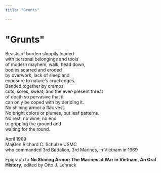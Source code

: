 ```yaml
---
title: "Grunts"

---
```


# "Grunts"

Beasts of burden sloppily loaded  
with personal belongings and tools  
of modern mayhem, walk, head down,  
bodies scarred and eroded  
by overwork, lack of sleep and  
exposure to nature's cruel edges.  
Banded together by cramps,  
cuts, sores, sweat, and the ever-present threat  
of death so pervasive that it  
can only be coped with by deriding it.  
No shining armor a flak vest.  
No bright colors or plumes, but leaf patterns.  
No rest, no wine, no end  
to gripping the ground and  
waiting for the round.  

April 1969  
MajGen Richard C. Schulze USMC  
who commanded 3rd Battalion, 3rd Marines, in Vietnam in 1969  

Epigraph to **No Shining Armor: The Marines at War in Vietnam, An Oral History**, edited by Otto J. Lehrack
